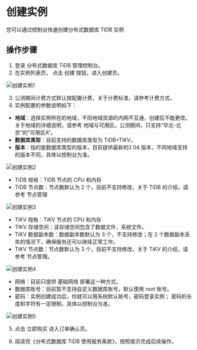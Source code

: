 # 创建实例

您可以通过控制台快速创建分布式数据库 TiDB 实例

## 操作步骤
1. 登录 分布式数据库 TiDB 管理控制台。
2. 在实例列表页， 点击 创建 按钮，进入创建页。

![创建实例1](../../../../image/TiDB/Create-Instance-1.png)

3. 公测期间计费方式默认按配置计费，关于计费标准，请参考计费方式。
4. 实例配置的参数说明如下：
- **地域**：选择实例所在的地域，不同地域资源的内网不互通，创建后不能更改。关于地域的详细说明，请参考 地域与可用区。公测期间，只支持“华北-北京”的“可用区A”。
- **数据库类型**：目前支持的数据库类型为 TiDB+TiKV。
- **版本**：指的是数据库类型的版本，目前提供最新的2.04 版本，不同地域支持的版本不同，具体以控制台为准。

![创建实例2](../../../../image/TiDB/Create-Instance-2.png)

- TiDB 规格：TiDB 节点的 CPU 和内存
- TiDB 节点数：节点数默认为 2 个，目前不支持修改，关于 TiDB 的介绍，请参考 节点管理

![创建实例3](../../../../image/TiDB/Create-Instance-3.png)

- TiKV 规格：TiKV 节点的 CPU 和内存
- TIKV 存储空间：该存储空间包含了数据文件，系统文件。
- TiKV 数据副本数：数据副本数默认为 3 个，不支持修改；在 2 个数据副本丢失的情况下，确保服务还可以继续正常工作。
- TiKV 节点数：节点数默认为 3 个，目前不支持修改，关于 TiKV 的介绍，请参考 节点管理。

![创建实例4](../../../../image/TiDB/Create-Instance-4.png)

- 网络：目前只提供 基础网络 部署这一种方式。
- 数据库账号：目前暂不支持自定义数据库账号，默认使用 root 账号。  
- 密码：实例创建成功后，你就可以用系统默认账号，密码登录实例； 密码的长度和字符有一定限制，具体以控制台为准。

![创建实例5](../../../../image/TiDB/Create-Instance-5.png)

5. 点击 立即购买 进入订单确认页。 

6. 阅读完《分布式数据库 TiDB 使用服务条款》，按照提示完成后续操作。 
